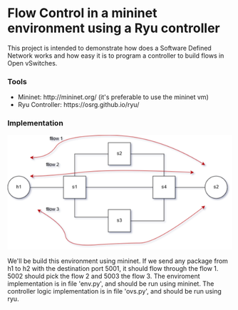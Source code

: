 <h1>Flow Control in a mininet environment using a Ryu controller</h1>
This project is intended to demonstrate how does a Software Defined Network works and how easy it is to program a controller to build flows in Open vSwitches.

<h3>
  Tools
</h3>
 <ul>
  <li>
    Mininet: http://mininet.org/ (it's preferable to use the mininet vm)
  </li>
  <li>
    Ryu Controller: https://osrg.github.io/ryu/
  </li>
 </ul>

<h3>
  Implementation
</h3>

<img src="https://github.com/GansoLoko/flow-control-with-mininet-and-ryu/blob/master/enviroment.png" />

We'll be build this environment using mininet. If we send any package from h1 to h2 with the destination port 5001, it should flow through the flow 1. 5002 should pick the flow 2 and 5003 the flow 3.
The enviroment implementation is in file 'env.py', and should be run using mininet.
The controller logic implementation is in file 'ovs.py', and should be run using ryu.
